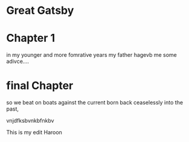 # Great Gatsby

# Chapter 1

in my younger and more fomrative years my father hagevb me some adivce....

# final Chapter

so we beat on boats against the current born back ceaselessly into the past,

vnjdfksbvnkbfnkbv


This is my edit Haroon
